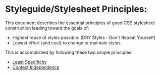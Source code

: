 # Styleguide/Stylesheet Principles:

This document describes the essential principles of good CSS stylesheet construction
leading toward the goals of:

* Highest reuse of styles possible. (DRY Styles - Don't Repeat Yourself)
* Lowest effort (and cost) to change or maintain styles.

This is accomplished by following these two simple principles:

* [Least Specificity](sections/least-specific.md)
* [Context Independence](sections/context-independent.md)
